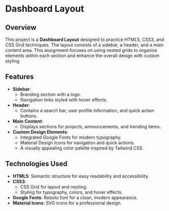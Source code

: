 # Dashboard Layout

## Overview
This project is a **Dashboard Layout** designed to practice HTML5, CSS3, and CSS Grid techniques. The layout consists of a sidebar, a header, and a main content area. This assignment focuses on using nested grids to organize elements within each section and enhance the overall design with custom styling.

## Features
- **Sidebar**:
  - Branding section with a logo.
  - Navigation links styled with hover effects.
- **Header**:
  - Contains a search bar, user profile information, and quick action buttons.
- **Main Content**:
  - Displays sections for projects, announcements, and trending items.
- **Custom Design Elements**:
  - Integrated Google Fonts for modern typography.
  - Material Design Icons for navigation and quick actions.
  - A visually appealing color palette inspired by Tailwind CSS.

## Technologies Used
- **HTML5**: Semantic structure for easy readability and accessibility.
- **CSS3**:
  - CSS Grid for layout and nesting.
  - Styling for typography, colors, and hover effects.
- **Google Fonts**: Roboto font for a clean, modern appearance.
- **Material Icons**: SVG icons for a professional design.
